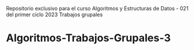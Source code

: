 
Repositorio exclusivo para el curso Algoritmos y Estructuras de Datos - 021 del primer ciclo 2023
Trabajos grupales
# Algoritmos-Trabajos-Grupales-3
